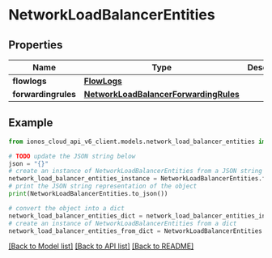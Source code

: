 # NetworkLoadBalancerEntities


## Properties

Name | Type | Description | Notes
------------ | ------------- | ------------- | -------------
**flowlogs** | [**FlowLogs**](FlowLogs.md) |  | [optional] 
**forwardingrules** | [**NetworkLoadBalancerForwardingRules**](NetworkLoadBalancerForwardingRules.md) |  | [optional] 

## Example

```python
from ionos_cloud_api_v6_client.models.network_load_balancer_entities import NetworkLoadBalancerEntities

# TODO update the JSON string below
json = "{}"
# create an instance of NetworkLoadBalancerEntities from a JSON string
network_load_balancer_entities_instance = NetworkLoadBalancerEntities.from_json(json)
# print the JSON string representation of the object
print(NetworkLoadBalancerEntities.to_json())

# convert the object into a dict
network_load_balancer_entities_dict = network_load_balancer_entities_instance.to_dict()
# create an instance of NetworkLoadBalancerEntities from a dict
network_load_balancer_entities_from_dict = NetworkLoadBalancerEntities.from_dict(network_load_balancer_entities_dict)
```
[[Back to Model list]](../README.md#documentation-for-models) [[Back to API list]](../README.md#documentation-for-api-endpoints) [[Back to README]](../README.md)


